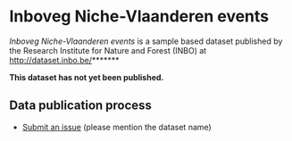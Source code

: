 # Inboveg Niche-Vlaanderen events

*Inboveg Niche-Vlaanderen events* is a sample based dataset published by the Research Institute for Nature and Forest (INBO) at http://dataset.inbo.be/*******

**This dataset has not yet been published.**

## Data publication process

* [Submit an issue](https://github.com/LifeWatchINBO/data-publication/issues/new) (please mention the dataset name)
